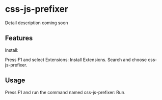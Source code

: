 # css-js-prefixer

Detail description coming soon

## Features

Install:

Press F1 and select Extensions: Install Extensions.
Search and choose css-js-prefixer.

## Usage

Press F1 and run the command named css-js-prefixer: Run.
